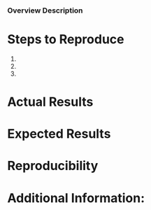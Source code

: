 ### Overview Description

# Steps to Reproduce

1.
2.
3.

# Actual Results

# Expected Results

# Reproducibility

# Additional Information:
